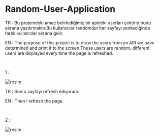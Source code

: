 # Random-User-Application

TR : Bu projemdeki amaç belirlediğimiz bir apideki userları çektirip bunu ekrana yazdırmaktır.Bu kullanıcılar randomdur her sayfayı yenilediğinde farklı kullancılar ekrana gelir.

EN : The purpose of this project is to draw the users from an API we have determined and print it to the screen.These users are random, different users are displayed every time the page is refreshed. 

<br>

1 :

![resim](https://user-images.githubusercontent.com/74410669/122283053-cf49e280-cef4-11eb-9a91-8c25835e8b09.png)

TR : Sonra sayfayı refresh ediyorum.

EN : Then I refresh the page. 

<br>

2 :

![resim](https://user-images.githubusercontent.com/74410669/122283417-2f408900-cef5-11eb-9752-b799c24eca18.png)


